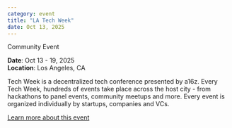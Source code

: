 ```yaml
---
category: event
title: "LA Tech Week"
date: Oct 13, 2025
---
```

<span class="community-event">Community Event</span>

**Date**: Oct 13 - 19, 2025   
**Location**: Los Angeles, CA

Tech Week is a decentralized tech conference presented by a16z. Every Tech Week, hundreds of events take place across the host city - from hackathons to panel events, community meetups and more. Every event is organized individually by startups, companies and VCs.

[Learn more about this event](https://www.tech-week.com/)
